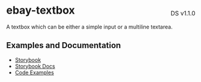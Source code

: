 <h1 style='display: flex; justify-content: space-between; align-items: center;'>
    <span>
        ebay-textbox
    </span>
    <span style='font-weight: normal; font-size: medium; margin-bottom: -15px;'>
        DS v1.1.0
    </span>
</h1>

A textbox which can be either a simple input or a multiline textarea.

## Examples and Documentation

-   [Storybook](https://ebay.github.io/ebayui-core/?path=/story/form-input-ebay-textbox)
-   [Storybook Docs](https://ebay.github.io/ebayui-core/?path=/docs/form-input-ebay-textbox)
-   [Code Examples](https://github.com/eBay/ebayui-core/tree/master/src/components/ebay-textbox/examples)
